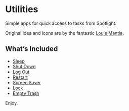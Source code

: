 # Utilities

Simple apps for quick access to tasks from Spotlight.

Original idea and icons are by the fantastic [Louie Mantia](http://louiemantia.com).

## What’s Included

* [Sleep](Sleep)
* [Shut Down](Shut%20Down)
* [Log Out](Log%20Out)
* [Restart](Restart)
* [Screen Saver](Screen%20Saver)
* [Lock](Lock)
* [Empty Trash](Empty%20Trash)

Enjoy.
